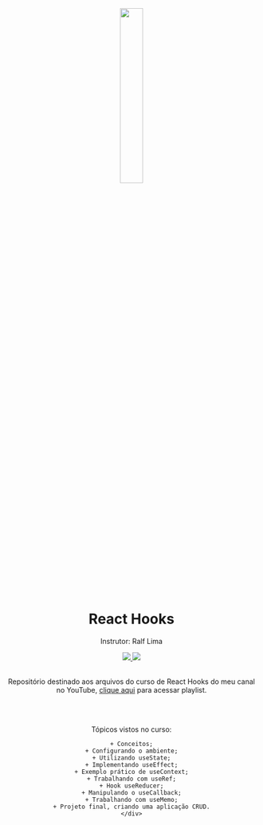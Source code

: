 <div align="center">
  <img src="https://github.com/ralflima/react_hooks/blob/master/conceitos/src/logo.svg" width="30%">
  <h1 style="border-bottom:none">React Hooks</h1>
  <p>Instrutor: Ralf Lima</p>
  
  <a href="https://www.youtube.com/channel/UCtT934GO9Y7hoFPR_vmV5zQ">
     <img src="https://img.shields.io/badge/YouTube-FF0000?style=for-the-badge&logo=youtube&logoColor=white">
  </a>
  
  <a href="https://www.linkedin.com/in/ralf-lima-3b93708a/">
     <img src="https://img.shields.io/badge/LinkedIn-0077B5?style=for-the-badge&logo=linkedin&logoColor=white">
  </a>
  
  <br>
  <br>
  <p>Repositório destinado aos arquivos do curso de React Hooks do meu canal no YouTube, <a href="https://www.youtube.com/watch?v=1zI6FUFF83I&list=PLWXw8Gu52TRKOXf7qaBg5FEUgiW1lJyQb">clique aqui</a> para acessar playlist.</p>
  <br>
  <br>
  
  <div>
    <p>Tópicos vistos no curso:</p>

    + Conceitos;
    + Configurando o ambiente;
    + Utilizando useState;
    + Implementando useEffect;
    + Exemplo prático de useContext;
    + Trabalhando com useRef;
    + Hook useReducer;
    + Manipulando o useCallback;
    + Trabalhando com useMemo;
    + Projeto final, criando uma aplicação CRUD.
    </div>
</div>
